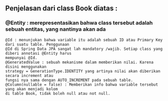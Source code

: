 ## Penjelasan dari class Book diatas :

### @Entity : merepresentasikan bahwa class tersebut adalah sebuah entitas, yang nantinya akan ada

```sebuah Tabel di database dengan nama Book
@Id : menunjukan bahwa variable itu adalah sebuah ID atau Primary Key dari suatu table. Penggunaan
@Id di Spring Data JPA sangat lah mandatory /wajib. Setiap class yang diberi annotasi @Entity harus
mempunyai @Id.
@GeneratedValue : sebuah mekanisme dalam memberikan nilai. Karena disini menggunakan
strategy = GenerationType.IDENTITY yang artinya nilai akan diberikan secara increment atau
fungsi nya sama dengan AUTO_INCREMENT pada sebuah table.
@Column(nullable = false) : Memberikan info bahwa variable tersebut yang akan menjadi kolom
di table Book, tidak boleh null atau not null.
```
